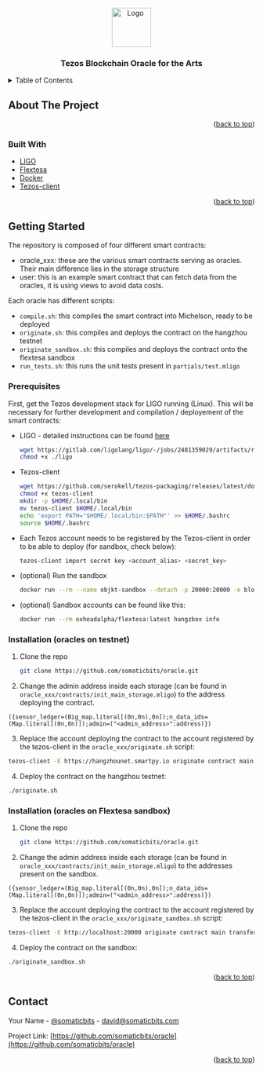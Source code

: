 <div id="top"></div>
<!--
*** Thanks for checking out the Best-README-Template. If you have a suggestion
*** that would make this better, please fork the repo and create a pull request
*** or simply open an issue with the tag "enhancement".
*** Don't forget to give the project a star!
*** Thanks again! Now go create something AMAZING! :D
-->


<!-- PROJECT LOGO -->
<br />
<div align="center">
  <a href="https://github.com/somaticbits/oracle">
    <img src="images/logo.png" alt="Logo" width="80" height="80">
  </a>

<h3 align="center">Tezos Blockchain Oracle for the Arts</h3>
</div>



<!-- TABLE OF CONTENTS -->
<details>
  <summary>Table of Contents</summary>
  <ol>
    <li>
      <a href="#about-the-project">About The Project</a>
      <ul>
        <li><a href="#built-with">Built With</a></li>
      </ul>
    </li>
    <li>
      <a href="#getting-started">Getting Started</a>
      <ul>
        <li><a href="#prerequisites">Prerequisites</a></li>
        <li><a href="#installation">Installation</a></li>
      </ul>
    </li>
    <li><a href="#usage">Usage</a></li>
    <li><a href="#roadmap">Roadmap</a></li>
    <li><a href="#contributing">Contributing</a></li>
    <li><a href="#license">License</a></li>
    <li><a href="#contact">Contact</a></li>
    <li><a href="#acknowledgments">Acknowledgments</a></li>
  </ol>
</details>



<!-- ABOUT THE PROJECT -->
## About The Project

<p align="right">(<a href="#top">back to top</a>)</p>



### Built With

* [LIGO](https://ligolang.org/)
* [Flextesa](https://tezos.gitlab.io/flextesa/)
* [Docker](https://www.docker.com/)
* [Tezos-client](https://assets.tqtezos.com/docs/setup/1-tezos-client/)

<p align="right">(<a href="#top">back to top</a>)</p>



<!-- GETTING STARTED -->
## Getting Started

The repository is composed of four different smart contracts:
* oracle_xxx: these are the various smart contracts serving as oracles. Their main difference lies in the storage structure
* user: this is an example smart contract that can fetch data from the oracles, it is using views to avoid data costs.

Each oracle has different scripts:
* ``compile.sh``: this compiles the smart contract into Michelson, ready to be deployed
* ``originate.sh``: this compiles and deploys the contract on the hangzhou testnet
* ``originate_sandbox.sh``:  this compiles and deploys the contract onto the flextesa sandbox
* ``run_tests.sh``: this runs the unit tests present in ``partials/test.mligo``

### Prerequisites

First, get the Tezos development stack for LIGO running (Linux). This will be necessary for further development and compilation / deployement of the smart contracts:
* LIGO - detailed instructions can be found [here](https://ligolang.org/docs/intro/installation)
  ```sh
  wget https://gitlab.com/ligolang/ligo/-/jobs/2481359029/artifacts/raw/ligo
  chmod +x ./ligo
  ```
* Tezos-client
  ```sh
  wget https://github.com/serokell/tezos-packaging/releases/latest/download/tezos-client
  chmod +x tezos-client
  mkdir -p $HOME/.local/bin
  mv tezos-client $HOME/.local/bin
  echo 'export PATH="$HOME/.local/bin:$PATH"' >> $HOME/.bashrc
  source $HOME/.bashrc
  ```
* Each Tezos account needs to be registered by the Tezos-client in order to be able to deploy (for sandbox, check below):
  ```sh
  tezos-client import secret key <account_alias> <secret_key>
  ```

* (optional) Run the sandbox
  ```sh
  docker run --rm --name objkt-sandbox --detach -p 20000:20000 -e block_time=3 oxheadalpha/flextesa:latest hangzbox start
  ```
* (optional) Sandbox accounts can be found like this:
  ```sh
  docker run --rm oxheadalpha/flextesa:latest hangzbox info
  ```


### Installation (oracles on testnet)

1. Clone the repo
   ```sh
   git clone https://github.com/somaticbits/oracle.git
   ```
2. Change the admin address inside each storage (can be found in ``oracle_xxx/contracts/init_main_storage.mligo``) to the address deploying the contract.
  ```ligoLANG
  ({sensor_ledger=(Big_map.literal[(0n,0n),0n]);n_data_ids=(Map.literal[(0n,0n)]);admin=("<admin_address>":address)})
  ```
3. Replace the account deploying the contract to the account registered by the tezos-client in the `oracle_xxx/originate.sh` script:
  ```sh
  tezos-client -E https://hangzhounet.smartpy.io originate contract main transferring 1 from <account_alias> running ./contracts/main.tz --init "`cat ./contracts/main_storage.tz`" --burn-cap 2 --force
  ```
4. Deploy the contract on the hangzhou testnet:
  ```sh
  ./originate.sh
  ```

### Installation (oracles on Flextesa sandbox)
1. Clone the repo
   ```sh
   git clone https://github.com/somaticbits/oracle.git
   ```
2. Change the admin address inside each storage (can be found in ``oracle_xxx/contracts/init_main_storage.mligo``) to the addresses present on the sandbox.
  ```ligoLANG
  ({sensor_ledger=(Big_map.literal[(0n,0n),0n]);n_data_ids=(Map.literal[(0n,0n)]);admin=("<admin_address>":address)})
  ```
3. Replace the account deploying the contract to the account registered by the tezos-client in the `oracle_xxx/originate_sandbox.sh` script:
  ```sh
  tezos-client -E http://localhost:20000 originate contract main transferring 1 from <account_alias> running ./contracts/main.tz --init "`cat ./contracts/main_storage.tz`" --burn-cap 2 --force
  ```
4. Deploy the contract on the sandbox:
  ```sh
  ./originate_sandbox.sh
  ```

<p align="right">(<a href="#top">back to top</a>)</p>

<!-- CONTACT -->
## Contact

Your Name - [@somaticbits](https://twitter.com/somaticbits) - david@somaticbits.com

Project Link: [https://github.com/somaticbits/oracle](https://github.com/somaticbits/oracle)

<p align="right">(<a href="#top">back to top</a>)</p>

